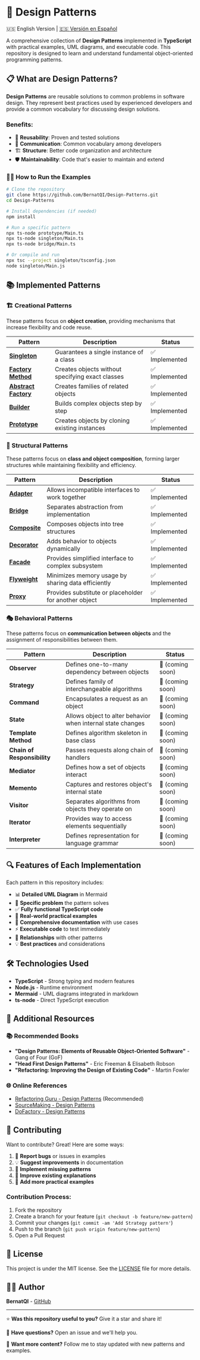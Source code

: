 # 🎯 Design Patterns

🇺🇸 English Version | [🇪🇸 Versión en Español](./README.es.md)

A comprehensive collection of **Design Patterns** implemented in **TypeScript** with practical examples, UML diagrams, and executable code. This repository is designed to learn and understand fundamental object-oriented programming patterns.

## 📋 What are Design Patterns?

**Design Patterns** are reusable solutions to common problems in software design. They represent best practices used by experienced developers and provide a common vocabulary for discussing design solutions.

### Benefits:
- 🔄 **Reusability**: Proven and tested solutions
- 📖 **Communication**: Common vocabulary among developers  
- 🏗️ **Structure**: Better code organization and architecture
- 🛡️ **Maintainability**: Code that's easier to maintain and extend

### 🏃‍♂️ How to Run the Examples

```bash
# Clone the repository
git clone https://github.com/BernatQI/Design-Patterns.git
cd Design-Patterns

# Install dependencies (if needed)
npm install

# Run a specific pattern
npx ts-node prototype/Main.ts
npx ts-node singleton/Main.ts
npx ts-node bridge/Main.ts

# Or compile and run
npx tsc --project singleton/tsconfig.json
node singleton/Main.js
```

## 📚 Implemented Patterns

### 🏗️ Creational Patterns
These patterns focus on **object creation**, providing mechanisms that increase flexibility and code reuse.

| Pattern | Description | Status |
|---------|-------------|---------|
| [**Singleton**](./singleton/) | Guarantees a single instance of a class | ✅ Implemented |
| [**Factory Method**](./factory/) | Creates objects without specifying exact classes | ✅ Implemented |
| [**Abstract Factory**](./abstract-factory/) | Creates families of related objects | ✅ Implemented |
| [**Builder**](./builder/) | Builds complex objects step by step | ✅ Implemented |
| [**Prototype**](./prototype/) | Creates objects by cloning existing instances | ✅ Implemented |

### 🔗 Structural Patterns
These patterns focus on **class and object composition**, forming larger structures while maintaining flexibility and efficiency.

| Pattern | Description | Status |
|---------|-------------|---------|
| [**Adapter**](./adapter/) | Allows incompatible interfaces to work together | ✅ Implemented |
| [**Bridge**](./bridge/) | Separates abstraction from implementation | ✅ Implemented |
| [**Composite**](./composite/) | Composes objects into tree structures | ✅ Implemented |
| [**Decorator**](./decorator/) | Adds behavior to objects dynamically | ✅ Implemented |
| [**Facade**](./facade/) | Provides simplified interface to complex subsystem | ✅ Implemented |
| [**Flyweight**](./flyweight/) | Minimizes memory usage by sharing data efficiently | ✅ Implemented |
| [**Proxy**](./proxy/) | Provides substitute or placeholder for another object | ✅ Implemented |

### 🎭 Behavioral Patterns
These patterns focus on **communication between objects** and the assignment of responsibilities between them.

| Pattern | Description | Status |
|---------|-------------|---------|
| **Observer** | Defines one-to-many dependency between objects | 🔄 (coming soon) |
| **Strategy** | Defines family of interchangeable algorithms | 🔄 (coming soon) |
| **Command** | Encapsulates a request as an object | 🔄 (coming soon) |
| **State** | Allows object to alter behavior when internal state changes | 🔄 (coming soon) |
| **Template Method** | Defines algorithm skeleton in base class | 🔄 (coming soon) |
| **Chain of Responsibility** | Passes requests along chain of handlers | 🔄 (coming soon) |
| **Mediator** | Defines how a set of objects interact | 🔄 (coming soon) |
| **Memento** | Captures and restores object's internal state | 🔄 (coming soon) |
| **Visitor** | Separates algorithms from objects they operate on | 🔄 (coming soon) |
| **Iterator** | Provides way to access elements sequentially | 🔄 (coming soon) |
| **Interpreter** | Defines representation for language grammar | 🔄 (coming soon) |

## 🔍 Features of Each Implementation

Each pattern in this repository includes:

- 📊 **Detailed UML Diagram** in Mermaid
- 🎯 **Specific problem** the pattern solves
- ✅ **Fully functional TypeScript code**
- 🧪 **Real-world practical examples**
- 📝 **Comprehensive documentation** with use cases
- ⚡ **Executable code** to test immediately
- 🔗 **Relationships** with other patterns
- 💡 **Best practices** and considerations

## 🛠️ Technologies Used

- **TypeScript** - Strong typing and modern features
- **Node.js** - Runtime environment 
- **Mermaid** - UML diagrams integrated in markdown
- **ts-node** - Direct TypeScript execution

## 📖 Additional Resources

### 📚 Recommended Books
- **"Design Patterns: Elements of Reusable Object-Oriented Software"** - Gang of Four (GoF)
- **"Head First Design Patterns"** - Eric Freeman & Elisabeth Robson
- **"Refactoring: Improving the Design of Existing Code"** - Martin Fowler

### 🌐 Online References
- [Refactoring Guru - Design Patterns](https://refactoring.guru/design-patterns) (Recommended)
- [SourceMaking - Design Patterns](https://sourcemaking.com/design_patterns)
- [DoFactory - Design Patterns](https://www.dofactory.com/net/design-patterns)

## 🤝 Contributing

Want to contribute? Great! Here are some ways:

1. 🐛 **Report bugs** or issues in examples
2. 💡 **Suggest improvements** in documentation
3. 🔧 **Implement missing patterns**
4. 📝 **Improve existing explanations**
5. 🧪 **Add more practical examples**

### Contribution Process:
1. Fork the repository
2. Create a branch for your feature (`git checkout -b feature/new-pattern`)
3. Commit your changes (`git commit -am 'Add Strategy pattern'`)
4. Push to the branch (`git push origin feature/new-pattern`)
5. Open a Pull Request

## 📄 License

This project is under the MIT license. See the [LICENSE](LICENSE) file for more details.

## 👨‍💻 Author

**BernatQI** - [GitHub](https://github.com/BernatQI)

---

⭐ **Was this repository useful to you?** Give it a star and share it!

💬 **Have questions?** Open an issue and we'll help you.

🚀 **Want more content?** Follow me to stay updated with new patterns and examples.